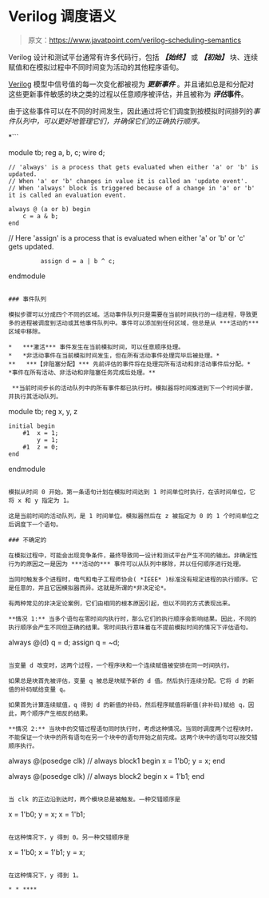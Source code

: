 # Verilog 调度语义

> 原文：<https://www.javatpoint.com/verilog-scheduling-semantics>

Verilog 设计和测试平台通常有许多代码行，包括 ***【始终】*** 或 ***【初始】*** 块、连续赋值和在模拟过程中不同时间变为活动的其他程序语句。

[Verilog](https://www.javatpoint.com/verilog) 模型中信号值的每一次变化都被视为 ***更新事件*** 。并且诸如总是和分配对这些更新事件敏感的块之类的过程以任意顺序被评估，并且被称为 ***评估*事件**。

由于这些事件可以在不同的时间发生，因此通过将它们调度到按模拟时间排列的*事件队列中，可以更好地管理它们，并确保它们的正确执行顺序。*

 *```

module tb;
	reg a, b, c;
	wire d;

	// 'always' is a process that gets evaluated when either 'a' or 'b' is updated.
	// When 'a' or 'b' changes in value it is called an 'update event'. 
	// When 'always' block is triggered because of a change in 'a' or 'b' it is called an evaluation event.

	always @ (a or b) begin
		c = a & b;
	end

 // Here 'assign' is a process that is evaluated when either 'a' or 'b' or 'c' gets updated.

             assign d = a | b ^ c;
endmodule

```

### 事件队列

模拟步骤可以分成四个不同的区域。活动事件队列只是需要在当前时间执行的一组进程，导致更多的进程被调度到活动或其他事件队列中。事件可以添加到任何区域，但总是从 ***活动的*** 区域中移除。

*   ***激活*** 事件发生在当前模拟时间，可以任意顺序处理。
*   *非活动事件在当前模拟时间发生，但在所有活动事件处理完毕后被处理。*
**   ***【非阻塞分配】*** 先前评估的事件将在处理完所有活动和非活动事件后分配。*   *事件在所有活动、非活动和非阻塞任务完成后处理。**

 **当前时间步长的活动队列中的所有事件都已执行时。模拟器将时间推进到下一个时间步骤，并执行其活动队列。

```

module tb;
	reg x, y, z

	initial begin
		#1 	x = 1;
			y = 1;
		#1 	z = 0;
	end
endmodule

```

模拟从时间 0 开始，第一条语句计划在模拟时间达到 1 时间单位时执行，在该时间单位，它将 x 和 y 指定为 1。

这是当前时间的活动队列，是 1 时间单位。模拟器然后在 z 被指定为 0 的 1 个时间单位之后调度下一个语句。

### 不确定的

在模拟过程中，可能会出现竞争条件，最终导致同一设计和测试平台产生不同的输出。非确定性行为的原因之一是因为 ***活动的*** 事件可以从队列中移除，并以任何顺序进行处理。

当同时触发多个进程时，电气和电子工程师协会( *IEEE* )标准没有规定进程的执行顺序。它是任意的，并且它因模拟器而异。这就是所谓的*非决定论*。

有两种常见的非决定论案例，它们由相同的根本原因引起，但以不同的方式表现出来。

**情况 1:** 当多个语句在零时间内执行时，那么它们的执行顺序会影响结果。因此，不同的执行顺序会产生不同但正确的结果。零时间执行意味着在不提前模拟时间的情况下评估语句。

```

always @(d)
   q = d;
assign q = ~d;

```

当变量 d 改变时，这两个过程，一个程序块和一个连续赋值被安排在同一时间执行。

如果总是块首先被评估，变量 q 被总是块赋予新的 d 值。然后执行连续分配。它将 d 的新值的补码赋给变量 q。

如果首先计算连续赋值，q 得到 d 的新值的补码，然后程序赋值将新值(非补码)赋给 q，因此，两个顺序产生相反的结果。

**情况 2:** 当块中的交错过程语句同时执行时，考虑这种情况。当同时调度两个过程块时，不能保证一个块中的所有语句在另一个块中的语句开始之前完成。这两个块中的语句可以按交错顺序执行。

```

always @(posedge clk) // always block1
begin
   x = 1'b0;
   y = x;
end

always @(posedge clk) // always block2
begin
   x = 1'b1;
end

```

当 clk 的正边沿到达时，两个模块总是被触发。一种交错顺序是

```

x = 1'b0;
y = x;
x = 1'b1;

```

在这种情况下，y 得到 0。另一种交错顺序是

```

x = 1'b0;
x = 1'b1;
y = x;

```

在这种情况下，y 得到 1。

* * ****